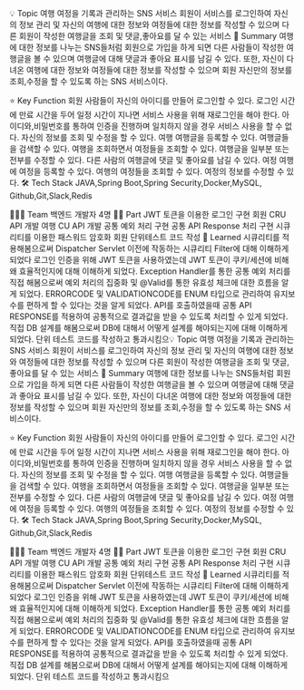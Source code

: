 💡 Topic
여행 여정을 기록과 관리하는 SNS 서비스
회원이 서비스를 로그인하여 자신의 정보 관리 및 자신의 여행에 대한 정보와 여정들에 대한 정보를 작성할 수 있으며 다른 회원이 작성한 여행글을 조회 및 댓글,좋아요를 달 수 있는 서비스
📝 Summary
여행에 대한 정보를 나누는 SNS들처럼 회원으로 가입을 하게 되면 다른 사람들이 작성한 여행글을 볼 수 있으며 여행글에 대해 댓글과 좋아요 표시를 남길 수 있다. 또한, 자신이 다녀온 여행에 대한 정보와 여정들에 대한 정보를 작성할 수 있으며 회원 자신만의 정보를 조회,수정을 할 수 있도록 하는 SNS 서비스이다.

⭐️ Key Function
회원
사람들이 자신의 아이디를 만들어 로그인할 수 있다.
로그인 시간에 만료 시간을 두어 일정 시간이 지나면 서비스 사용을 위해 재로그인을 해야 한다.
아이디와,비밀번호를 통하여 인증을 진행하며 일치하지 않을 경우 서비스 사용을 할 수 없다.
자신의 정보를 조회 및 수정을 할 수 있다.
여행
여행글을 등록할 수 있다.
여행글들을 검색할 수 있다.
여행을 조회하면서 여정들을 조회할 수 있다.
여행글을 일부분 또는 전부를 수정할 수 있다.
다른 사람의 여행글에 댓글 및 좋아요를 남길 수 있다.
여정
여행에 여정을 등록할 수 있다.
여행의 여정들을 조회할 수 있다.
여정의 정보를 수정할 수 있다.
🛠 Tech Stack
JAVA,Spring Boot,Spring Security,Docker,MySQL, Github,Git,Slack,Redis

🧑🏻‍💻 Team
백엔드 개발자 4명
🤚🏻 Part
JWT 토큰을 이용한 로그인 구현
회원 CRU API 개발
여행 CU API 개발
공통 예외 처리 구현
공통 API Response 처리 구현
시큐리티를 이용한 패스워드 암호화
회원 단위테스트 코드 작성
🤔 Learned
시큐리티를 적용해봄으로써 Dispatcher Servlet 이전에 작동하는 시큐리티 Filter에 대해 이해하게 되었다
로그인 인증을 위해 JWT 토큰을 사용하였는데 JWT 토큰이 쿠키/세션에 비해 왜 효율적인지에 대해 이해하게 되었다.
Exception Handler를 통한 공통 예외 처리를 직접 해봄으로써 예외 처리의 집중화 및 @Valid를 통한 유효성 체크에 대한 흐름을 알게 되었다. ERRORCODE 및 VALIDATIONCODE를 ENUM 타입으로 관리하여 유지보수를 편하게 할 수 있다는 것을 알게 되었다.
API를 호출하였을때 공통 API RESPONSE를 적용하여 공통적으로 결과값을 받을 수 있도록 처리할 수 있게 되었다.
직접 DB 설계를 해봄으로써 DB에 대해서 어떻게 설계를 해야되는지에 대해 이해하게 되었다.
단위 테스트 코드를 작성하고 통과시킴으💡 Topic
여행 여정을 기록과 관리하는 SNS 서비스
회원이 서비스를 로그인하여 자신의 정보 관리 및 자신의 여행에 대한 정보와 여정들에 대한 정보를 작성할 수 있으며 다른 회원이 작성한 여행글을 조회 및 댓글,좋아요를 달 수 있는 서비스
📝 Summary
여행에 대한 정보를 나누는 SNS들처럼 회원으로 가입을 하게 되면 다른 사람들이 작성한 여행글을 볼 수 있으며 여행글에 대해 댓글과 좋아요 표시를 남길 수 있다. 또한, 자신이 다녀온 여행에 대한 정보와 여정들에 대한 정보를 작성할 수 있으며 회원 자신만의 정보를 조회,수정을 할 수 있도록 하는 SNS 서비스이다.

⭐️ Key Function
회원
사람들이 자신의 아이디를 만들어 로그인할 수 있다.
로그인 시간에 만료 시간을 두어 일정 시간이 지나면 서비스 사용을 위해 재로그인을 해야 한다.
아이디와,비밀번호를 통하여 인증을 진행하며 일치하지 않을 경우 서비스 사용을 할 수 없다.
자신의 정보를 조회 및 수정을 할 수 있다.
여행
여행글을 등록할 수 있다.
여행글들을 검색할 수 있다.
여행을 조회하면서 여정들을 조회할 수 있다.
여행글을 일부분 또는 전부를 수정할 수 있다.
다른 사람의 여행글에 댓글 및 좋아요를 남길 수 있다.
여정
여행에 여정을 등록할 수 있다.
여행의 여정들을 조회할 수 있다.
여정의 정보를 수정할 수 있다.
🛠 Tech Stack
JAVA,Spring Boot,Spring Security,Docker,MySQL, Github,Git,Slack,Redis

🧑🏻‍💻 Team
백엔드 개발자 4명
🤚🏻 Part
JWT 토큰을 이용한 로그인 구현
회원 CRU API 개발
여행 CU API 개발
공통 예외 처리 구현
공통 API Response 처리 구현
시큐리티를 이용한 패스워드 암호화
회원 단위테스트 코드 작성
🤔 Learned
시큐리티를 적용해봄으로써 Dispatcher Servlet 이전에 작동하는 시큐리티 Filter에 대해 이해하게 되었다
로그인 인증을 위해 JWT 토큰을 사용하였는데 JWT 토큰이 쿠키/세션에 비해 왜 효율적인지에 대해 이해하게 되었다.
Exception Handler를 통한 공통 예외 처리를 직접 해봄으로써 예외 처리의 집중화 및 @Valid를 통한 유효성 체크에 대한 흐름을 알게 되었다. ERRORCODE 및 VALIDATIONCODE를 ENUM 타입으로 관리하여 유지보수를 편하게 할 수 있다는 것을 알게 되었다.
API를 호출하였을때 공통 API RESPONSE를 적용하여 공통적으로 결과값을 받을 수 있도록 처리할 수 있게 되었다.
직접 DB 설계를 해봄으로써 DB에 대해서 어떻게 설계를 해야되는지에 대해 이해하게 되었다.
단위 테스트 코드를 작성하고 통과시킴으
